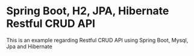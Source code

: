  Spring Boot, H2, JPA, Hibernate Restful CRUD API 
 =====================================================
 This is an example regarding Restful CRUD API using Spring Boot, Mysql, Jpa and Hibernate
